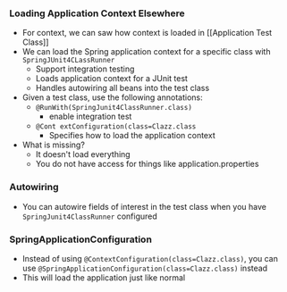 ### Loading Application Context Elsewhere
- For context, we can saw how context is loaded in [[Application Test Class]] 
- We can load the Spring application context for a specific class with `SpringJUnit4CLassRunner`
	- Support integration testing
	- Loads application context for a JUnit test
	- Handles autowiring all beans into the test class
- Given a test class, use the following annotations: 
	- `@RunWith(SpringJunit4ClassRunner.class)` 
		- enable integration test
	- `@Cont extConfiguration(class=Clazz.class`
		- Specifies how to load the application context
- What is missing?
	- It doesn't load everything
	- You do not have access for things like application.properties
### Autowiring
- You can autowire fields of interest in the test class when you have `SpringJunit4ClassRunner` configured
### SpringApplicationConfiguration
- Instead of using `@ContextConfiguration(class=Clazz.class)`, you can use `@SpringApplicationConfiguration(class=Clazz.class)` instead
- This will load the application just like normal